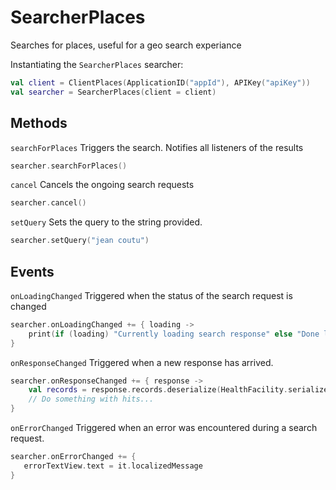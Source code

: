 # SearcherPlaces

Searches for places, useful for a geo search experiance

Instantiating the `SearcherPlaces` searcher:

```kotlin
val client = ClientPlaces(ApplicationID("appId"), APIKey("apiKey"))
val searcher = SearcherPlaces(client = client)
```

## Methods

`searchForPlaces` Triggers the search. Notifies all listeners of the results

```kotlin
searcher.searchForPlaces()
```

`cancel` Cancels the ongoing search requests

```kotlin
searcher.cancel()
```

`setQuery` Sets the query to the string provided.

```kotlin
searcher.setQuery("jean coutu")
```

## Events

`onLoadingChanged` Triggered when the status of the search request is changed

```kotlin
searcher.onLoadingChanged += { loading ->
    print(if (loading) "Currently loading search response" else "Done loading")
}
```

`onResponseChanged` Triggered when a new response has arrived.

```kotlin
searcher.onResponseChanged += { response ->
    val records = response.records.deserialize(HealthFacility.serializer())
    // Do something with hits...
}
```

`onErrorChanged` Triggered when an error was encountered during a search request.

```kotlin
searcher.onErrorChanged += {
   errorTextView.text = it.localizedMessage
}
```